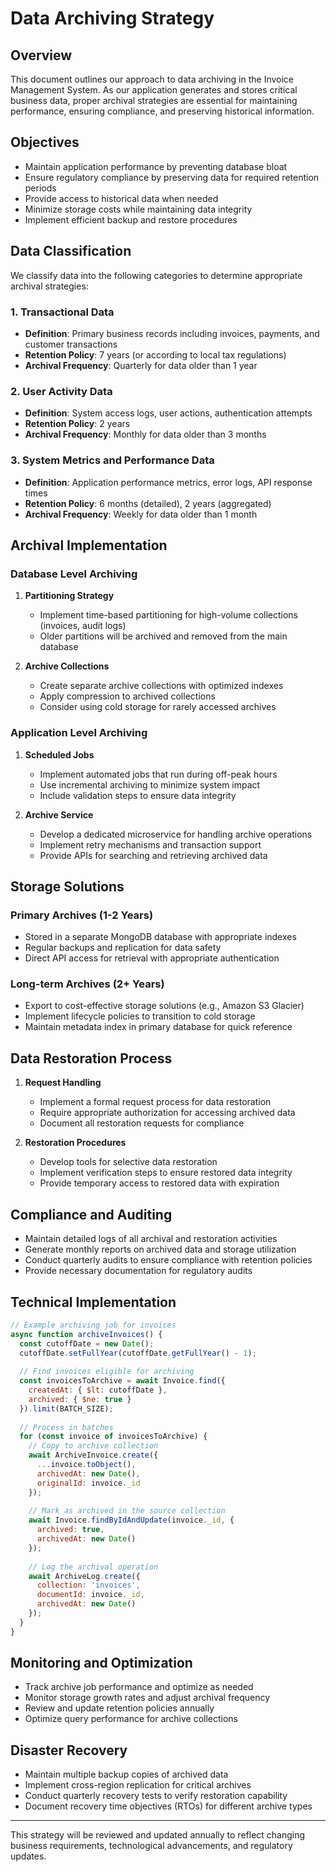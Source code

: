 # Data Archiving Strategy

## Overview
This document outlines our approach to data archiving in the Invoice Management System. As our application generates and stores critical business data, proper archival strategies are essential for maintaining performance, ensuring compliance, and preserving historical information.

## Objectives
- Maintain application performance by preventing database bloat
- Ensure regulatory compliance by preserving data for required retention periods
- Provide access to historical data when needed
- Minimize storage costs while maintaining data integrity
- Implement efficient backup and restore procedures

## Data Classification
We classify data into the following categories to determine appropriate archival strategies:

### 1. Transactional Data
- **Definition**: Primary business records including invoices, payments, and customer transactions
- **Retention Policy**: 7 years (or according to local tax regulations)
- **Archival Frequency**: Quarterly for data older than 1 year

### 2. User Activity Data
- **Definition**: System access logs, user actions, authentication attempts
- **Retention Policy**: 2 years
- **Archival Frequency**: Monthly for data older than 3 months

### 3. System Metrics and Performance Data
- **Definition**: Application performance metrics, error logs, API response times
- **Retention Policy**: 6 months (detailed), 2 years (aggregated)
- **Archival Frequency**: Weekly for data older than 1 month

## Archival Implementation

### Database Level Archiving
1. **Partitioning Strategy**
   - Implement time-based partitioning for high-volume collections (invoices, audit logs)
   - Older partitions will be archived and removed from the main database

2. **Archive Collections**
   - Create separate archive collections with optimized indexes
   - Apply compression to archived collections
   - Consider using cold storage for rarely accessed archives

### Application Level Archiving
1. **Scheduled Jobs**
   - Implement automated jobs that run during off-peak hours
   - Use incremental archiving to minimize system impact
   - Include validation steps to ensure data integrity

2. **Archive Service**
   - Develop a dedicated microservice for handling archive operations
   - Implement retry mechanisms and transaction support
   - Provide APIs for searching and retrieving archived data

## Storage Solutions

### Primary Archives (1-2 Years)
- Stored in a separate MongoDB database with appropriate indexes
- Regular backups and replication for data safety
- Direct API access for retrieval with appropriate authentication

### Long-term Archives (2+ Years)
- Export to cost-effective storage solutions (e.g., Amazon S3 Glacier)
- Implement lifecycle policies to transition to cold storage
- Maintain metadata index in primary database for quick reference

## Data Restoration Process
1. **Request Handling**
   - Implement a formal request process for data restoration
   - Require appropriate authorization for accessing archived data
   - Document all restoration requests for compliance

2. **Restoration Procedures**
   - Develop tools for selective data restoration
   - Implement verification steps to ensure restored data integrity
   - Provide temporary access to restored data with expiration

## Compliance and Auditing
- Maintain detailed logs of all archival and restoration activities
- Generate monthly reports on archived data and storage utilization
- Conduct quarterly audits to ensure compliance with retention policies
- Provide necessary documentation for regulatory audits

## Technical Implementation
```javascript
// Example archiving job for invoices
async function archiveInvoices() {
  const cutoffDate = new Date();
  cutoffDate.setFullYear(cutoffDate.getFullYear() - 1);
  
  // Find invoices eligible for archiving
  const invoicesToArchive = await Invoice.find({
    createdAt: { $lt: cutoffDate },
    archived: { $ne: true }
  }).limit(BATCH_SIZE);
  
  // Process in batches
  for (const invoice of invoicesToArchive) {
    // Copy to archive collection
    await ArchiveInvoice.create({
      ...invoice.toObject(),
      archivedAt: new Date(),
      originalId: invoice._id
    });
    
    // Mark as archived in the source collection
    await Invoice.findByIdAndUpdate(invoice._id, {
      archived: true,
      archivedAt: new Date()
    });
    
    // Log the archival operation
    await ArchiveLog.create({
      collection: 'invoices',
      documentId: invoice._id,
      archivedAt: new Date()
    });
  }
}
```

## Monitoring and Optimization
- Track archive job performance and optimize as needed
- Monitor storage growth rates and adjust archival frequency
- Review and update retention policies annually
- Optimize query performance for archive collections

## Disaster Recovery
- Maintain multiple backup copies of archived data
- Implement cross-region replication for critical archives
- Conduct quarterly recovery tests to verify restoration capability
- Document recovery time objectives (RTOs) for different archive types

---

This strategy will be reviewed and updated annually to reflect changing business requirements, technological advancements, and regulatory updates. 